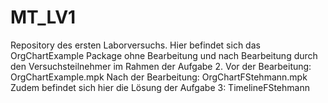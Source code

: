 # MT_LV1
Repository des ersten Laborversuchs. 
Hier befindet sich das OrgChartExample Package ohne Bearbeitung und nach Bearbeitung durch den Versuchsteilnehmer im Rahmen der Aufgabe 2.
Vor der Bearbeitung: OrgChartExample.mpk
Nach der Bearbeitung: OrgChartFStehmann.mpk
Zudem befindet sich hier die Lösung der Aufgabe 3: TimelineFStehmann
